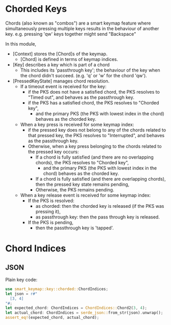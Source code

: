 # Chorded Keys

Chords (also known as "combos") are a smart keymap feature where
simultaneously pressing multiple keys results in the behaviour of another
key. e.g. pressing 'qw' keys together might send "Backspace"

In this module,
- [Context] stores the [Chord]s of the keymap.
  - [Chord] is defined in terms of keymap indices.
- [Key] describes a key which is part of a chord
  - This includes its 'passthrough key';
    the behaviour of the key when the chord
    didn't succeed.
    (e.g. 'q' or 'w' for the chord 'qw').
- [PressedKeyState] manages chord resolution.
  - If a timeout event is received for the key:
    - if the PKS does not have a satisfied chord,
      the PKS resolves to "Timed out",
      and behaves as the passthrough key.
    - if the PKS has a satisfied chord,
      the PKS resolves to "Chorded key",
      - and the primary PKS
        (the PKS with lowest index in the chord)
        behaves as the chorded key.
  - When a key press is received for some keymap index:
    - if the pressed key does not belong to any of  the chords related to
       that pressed key,
      the PKS resolves to "Interrupted",
      and behaves as the passthrough key.
    - Otherwise,
       when a key press belonging to the chords related to the pressed key occurs:
      - If a chord is fully satisfied (and there are no overlapping chords),
        the PKS resolves to "Chorded key",
        - and the primary PKS
          (the PKS with lowest index in the chord)
          behaves as the chorded key.
      - If a chord is fully satisfied (and there are overlapping chords),
        then the pressed key state remains pending,
      - Otherwise, the PKS remains pending.
  - When a key release event is received for some keymap index:
    - If the PKS is resolved:
      - as chorded: then the chorded key is released (if the PKS was pressing it),
      - as passthrough key: then the pass through key is released.
    - If the PKS is pending,
      - then the passthrough key is 'tapped'.

# Chord Indices
## JSON

Plain key code:

```rust
use smart_keymap::key::chorded::ChordIndices;
let json = r#"
  [3, 4]
"#;
let expected_chord: ChordIndices = ChordIndices::Chord2(3, 4);
let actual_chord: ChordIndices = serde_json::from_str(json).unwrap();
assert_eq!(expected_chord, actual_chord);
```

